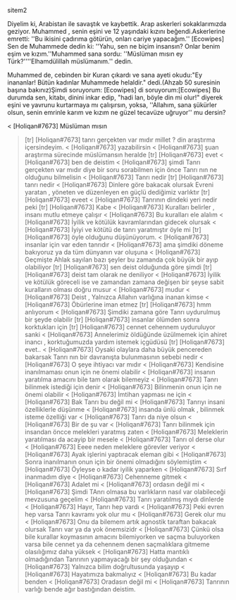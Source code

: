  sitem2

Diyelim ki, Arabistan ile savaştık ve kaybettik. Arap askerleri sokaklarımızda geziyor. Muhammed , senin eşini ve 12 yaşındaki kızını beğendi.Askerlerine emretti: ''Bu ikisini çadırıma götürün, onları cariye yapacağım.''
[Ecowipes] Sen de Muhammede dedin ki: ''Yahu, sen ne biçim insansın? Onlar benim eşim ve kızım.''Muhammed sana sordu: ''Müslüman mısın ey Türk?''''Elhamdülillah müslümanım.'' dedin.

Muhammed de, cebinden bir Kuran çıkardı ve sana ayeti okudu:"Ey inananlar! Bütün kadınlar Muhammede helaldir." dedi.(Ahzab 50 suresinin başına bakınız)Şimdi soruyorum:
[Ecowipes] di soruyorum:[Ecowipes] Bu durumda sen, kitabı, dinini inkar edip, "hadi lan, böyle din mi olur!" diyerek eşini ve yavrunu kurtarmaya mı çalışırsın, yoksa, ''Allahım, sana şükürler olsun, senin emrinle karım ve kızım ne güzel tecavüze uğruyor'' mu dersin?




< [Holiqan#7673] Müslüman mısın
> [tr] [Holiqan#7673] tanrı gerçekten var mıdır millet ? din araştırma içersindeyim.
< [Holiqan#7673] yazabilirsin
< [Holiqan#7673] şuan araştırma sürecinde müslümansın heralde
> [tr] [Holiqan#7673] evet
< [Holiqan#7673] ben de deistim
< [Holiqan#7673] şimdi Tanrı gerçekten var mıdır diye bir soru sorabilmen için önce Tanrı nın ne olduğunu bilmelisin
< [Holiqan#7673] Tanrı nedir
> [tr] [Holiqan#7673] tanrı nedir
< [Holiqan#7673] Dinlere göre bakacak olursak Evreni yaratan , yöneten ve düzenleyen en güçlü dediğimiz varlıktır
> [tr] [Holiqan#7673] eveet
< [Holiqan#7673] Tanrının dindeki yeri nedir peki
> [tr] [Holiqan#7673] Kabe
< [Holiqan#7673] Kuralları belirler , insanı mutlu etmeye çalışır
< [Holiqan#7673] Bu kuralları ele alalım
< [Holiqan#7673] İyilik ve kötülük kavramlarından gidecek olursak
< [Holiqan#7673] İyiyi ve kötütü de tanrı yaratmıştır öyle mi
> [tr] [Holiqan#7673] öyle olduğunu düşünüyorum.
< [Holiqan#7673] insanlar için var eden tanrıdır
< [Holiqan#7673] ama şimdiki döneme bakıyoruz ya da tüm dünyanın var oluşuna
< [Holiqan#7673] Geçmişte Ahlak sayılan bazı şeyler bu zamanda çok büyük bir ayıp olabiliyor
> [tr] [Holiqan#7673] sen deist olduğunda göre şimdi
> [tr] [Holiqan#7673] deist tam olarak ne deniliyor
< [Holiqan#7673] İyilik ve kötülük göreceli ise ve zamandan zamana değişen bir şeyse sabit kuralların olması doğru musur
< [Holiqan#7673] mudur
< [Holiqan#7673] Deist , Yalnızca Allahın varlığına inanan kimse
< [Holiqan#7673] Öbürlerine iman etmez
> [tr] [Holiqan#7673] hmm anlıyorum
< [Holiqan#7673] Şimdiki zamana göre Tanrı uydurulmuş bir şeyde olabilir
> [tr] [Holiqan#7673] insanlar ölümden sonra korktukları için
> [tr] [Holiqan#7673] cennet cehennem uyduruluyor sanki
< [Holiqan#7673] Annelerimiz öldüğünde üzülmemek için ahiret inancı , korktuğumuzda yardım istemek içgüdüsü
> [tr] [Holiqan#7673] evet..
< [Holiqan#7673] Oysaki olaylara daha büyük pencereden bakarsak Tanrı nın bir davranışta bulunmasının sebebi nedir
< [Holiqan#7673] O şeye ihtiyacı var mıdır
< [Holiqan#7673] Kendisine inanılmaması onun için ne önemi olabilir
< [Holiqan#7673] insanın yaratılma amacını bile tam olarak bilemeyiz
< [Holiqan#7673] Tanrı bilinmek istediği için denir
< [Holiqan#7673] Bilinmenin onun için ne önemi olabilir
< [Holiqan#7673] İmtihan yapması ne için
< [Holiqan#7673] Bak Tanrı bu değil mi
< [Holiqan#7673] Tanrıyı insani özelliklerle düşünme
< [Holiqan#7673] insanda ünlü olmak , bilinmek isteme özelliği var
< [Holiqan#7673] Tanrı da niye olsun
< [Holiqan#7673] Bir de şu var
< [Holiqan#7673] Tanrı bilinmek için insandan öncce melekleri yaratmış zaten
< [Holiqan#7673] Meleklerin yaratılması da acayip bir mesele
< [Holiqan#7673] Tanrı ol derse olur
< [Holiqan#7673] Eeee neden meleklere görevler veriyor
< [Holiqan#7673] Ayak işlerini yaptıracak eleman gibi
< [Holiqan#7673] Sonra inanılmanın onun için bir önemi olmadığını söylemiştim
< [Holiqan#7673] Öyleyse o kadar iyilik yaparken
< [Holiqan#7673] Sırf inanmadım diye
< [Holiqan#7673] Cehenneme gitmek
< [Holiqan#7673] Adalet mi
< [Holiqan#7673] ordasın değil mi
< [Holiqan#7673] Şimdi TAnrı olmasa bu varlıkların nasıl var olabileceği mevzusuna geçelim
< [Holiqan#7673] Tanrı yaratılmış mıydı dinlerde
< [Holiqan#7673] Hayır, Tanrı hep vardı
< [Holiqan#7673] Peki evren hep varsa Tanrı kavramı yok olur mu
< [Holiqan#7673] Gerek olur mu
< [Holiqan#7673] Onu da bilemem artık agnostik taraftan bakacak olursak Tanrı var ya da yok önemsizidr
< [Holiqan#7673] Çünkü olsa bile kurallar koymasının amacını bilemiyorken ve saçma buluyorken varsa bile cennet ya da cehennem denen saçmalıklara gitmeme olasılığımız daha yüksek
< [Holiqan#7673] Hatta mantıklı olmadığından Tanrının yapmayacağı bir şey olduğundan
< [Holiqan#7673] Yalnızca bilim doğrultusunda yaşayıp
< [Holiqan#7673] Hayatımıza bakmalıyız
< [Holiqan#7673] Bu kadar benden
< [Holiqan#7673] Oradasın değil mi
< [Holiqan#7673] Tanrının varlığı bende ağır bastığından deistim.
